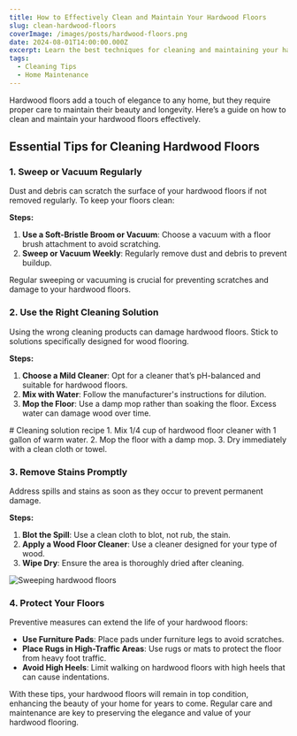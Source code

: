 ```yaml
---
title: How to Effectively Clean and Maintain Your Hardwood Floors
slug: clean-hardwood-floors
coverImage: /images/posts/hardwood-floors.png
date: 2024-08-01T14:00:00.000Z
excerpt: Learn the best techniques for cleaning and maintaining your hardwood floors to keep them looking pristine.
tags:
  - Cleaning Tips
  - Home Maintenance
---
```


<script>
  import Callout from "$lib/components/molecules/Callout.svelte";
  import CodeBlock from "$lib/components/molecules/CodeBlock.svelte";
  import Image from "$lib/components/atoms/Image.svelte";
</script>

Hardwood floors add a touch of elegance to any home, but they require proper care to maintain their beauty and longevity. Here’s a guide on how to clean and maintain your hardwood floors effectively.

## Essential Tips for Cleaning Hardwood Floors

### 1. Sweep or Vacuum Regularly

Dust and debris can scratch the surface of your hardwood floors if not removed regularly. To keep your floors clean:

**Steps:**
1. **Use a Soft-Bristle Broom or Vacuum**: Choose a vacuum with a floor brush attachment to avoid scratching.
2. **Sweep or Vacuum Weekly**: Regularly remove dust and debris to prevent buildup.

<Callout type="info">
  Regular sweeping or vacuuming is crucial for preventing scratches and damage to your hardwood floors.
</Callout>

### 2. Use the Right Cleaning Solution

Using the wrong cleaning products can damage hardwood floors. Stick to solutions specifically designed for wood flooring.

**Steps:**
1. **Choose a Mild Cleaner**: Opt for a cleaner that’s pH-balanced and suitable for hardwood floors.
2. **Mix with Water**: Follow the manufacturer's instructions for dilution.
3. **Mop the Floor**: Use a damp mop rather than soaking the floor. Excess water can damage wood over time.

<CodeBlock lang="bash">
# Cleaning solution recipe
1. Mix 1/4 cup of hardwood floor cleaner with 1 gallon of warm water.
2. Mop the floor with a damp mop.
3. Dry immediately with a clean cloth or towel.
</CodeBlock>

### 3. Remove Stains Promptly

Address spills and stains as soon as they occur to prevent permanent damage.

**Steps:**
1. **Blot the Spill**: Use a clean cloth to blot, not rub, the stain.
2. **Apply a Wood Floor Cleaner**: Use a cleaner designed for your type of wood.
3. **Wipe Dry**: Ensure the area is thoroughly dried after cleaning.

<Image src="/images/posts/sweep-vacuum.png" alt="Sweeping hardwood floors" />

### 4. Protect Your Floors

Preventive measures can extend the life of your hardwood floors:

- **Use Furniture Pads**: Place pads under furniture legs to avoid scratches.
- **Place Rugs in High-Traffic Areas**: Use rugs or mats to protect the floor from heavy foot traffic.
- **Avoid High Heels**: Limit walking on hardwood floors with high heels that can cause indentations.

With these tips, your hardwood floors will remain in top condition, enhancing the beauty of your home for years to come. Regular care and maintenance are key to preserving the elegance and value of your hardwood flooring.

